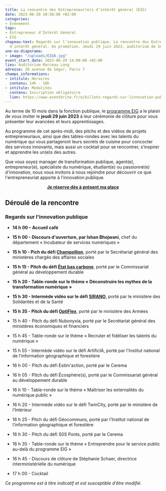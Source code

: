 ```yaml
---
title: La rencontre des Entrepreneur(e)s d’intérêt général (EIG)
date: 2023-06-20 10:58:00 +02:00
categories:
- Évènement
tags:
- Entrepreneur d'Intérêt Général
- EIG
chapeau-text: Regards sur l'innovation publique. La rencontre des Entrepreneur(e)s
  d'intérêt général. 6e promotion. Jeudi 29 juin 2023, auditorium de Ségur.
une-ou-diaporama:
- image: "/uploads/EIG6.jpg"
event_start_date: 2023-06-29 14:00:00 +02:00
lieu: Auditorium Marceau Long
adresse: 20 avenue de Ségur, Paris 7
champs_informations:
- intitule: Horaires
  contenu: 14h - 18h
- intitule: Modalités
  contenu: Inscription obligatoire
  lien: https://www.eventbrite.fr/e/billets-regards-sur-linnovation-publique-la-rencontre-des-eig-6eme-promotion-634720745837
---
```


Au terme de 10 mois dans la fonction publique, le [programme EIG](https://eig.etalab.gouv.fr/) a le plaisir de vous inviter le **jeudi 29 juin 2023** à leur cérémonie de clôture pour vous présenter leur avancées et leurs apprentissages. 

Au programme de cet après-midi, des pitchs et des vidéos de projets entrepreneuriaux, ainsi que des tables-rondes avec les talents du numérique qui vous partageront leurs secrets de cuisine pour concocter des services innovants, mais aussi un cocktail pour se rencontrer, s’inspirer et apprendre les un(e)s des autres.

Que vous soyez manager de transformation publique, agent(e), entrepreneur(e), spécialiste du numérique, étudiant(e) ou passionné(e) d'innovation, nous vous invitons à nous rejoindre pour découvrir ce que l'entrepreneuriat apporte à l'innovation publique.

<div align="center"><a href="https://www.eventbrite.fr/e/billets-regards-sur-linnovation-publique-la-rencontre-des-eig-6eme-promotion-634720745837" class="button"><b>Je réserve dès à présent ma place</b></a></div>

## Déroulé de la rencontre

### **Regards sur l'innovation publique**

* **14 h 00 – Accueil café**

* **15 h 00 - Discours d'ouverture, par Ishan Bhojwani**, chef du département « Incubateur de services numériques »

* **15 h 10 - Pich du défi [Champollion](https://eig.etalab.gouv.fr/defis/champollion/)**, porté par le Secrétariat général des ministères chargés des affaires sociales

* **15 h 15 - Pitch du défi [État bas carbone](https://eig.etalab.gouv.fr/defis/etat-bas-carbone/)**, porté par le Commissariat général au développement durable

* **15 h 20 - Table-ronde sur le thème « Déconstruire les mythes de la transformation numérique »**

* **15 h 30 - Intermède vidéo sur le défi [SIRANO](https://eig.etalab.gouv.fr/defis/sirano/)**, porté par le ministère des Solidarités et de la Santé

* **15 h 35 - Pitch du défi [OptiFlex](https://eig.etalab.gouv.fr/defis/optiflex/)**, porté par le ministère des Armées

* 15 h 40 - Pitch du défi Nubonyxia, porté par le Secrétariat général des ministères économiques et financiers

* 15 h 45 - Table-ronde sur le thème « Recruter et fidéliser les talents du numérique »

* 15 h 55 - Intermède vidéo sur le défi ArtificIA, porté par l'Institut national de l’information géographique et forestière

* 16 h 00 - Pitch du défi Estim'action, porté par le Cerema

* 16 h 05 - PItch du défi Écosphère(s), porté par le Commissariat général au développement durable

* 16 h 10 - Table-ronde sur le thème « Maîtriser les externalités du numérique public »

* 16 h 20 - Intermède vidéo sur le défi TwinCity, porté par le ministère de l’Intérieur

* 16 h 25 - Pitch du défi Géocommuns, porté par l'Institut national de l’information géographique et forestière

* 16 h 30 - Pitch du défi S0S Ponts, porté par le Cerema

* 16 h 35 - Table-ronde sur le thème « Entreprendre pour le service public au-delà du programme EIG »

* 16 h 45 - Discours de clôture de Stéphanie Schaer, directrice interministérielle du numérique

* 17 h 00 - Cocktail

*Ce programme est à titre indicatif et est susceptible d’être modifié.*